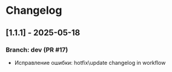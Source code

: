# Changelog

## [1.1.1] - 2025-05-18
### Branch: dev (PR #17)
-  Исправление ошибки: hotfix\update changelog in workflow


